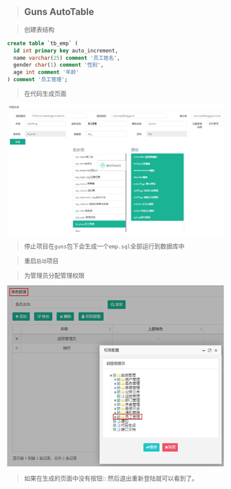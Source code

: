 > ## Guns AutoTable

> 创建表结构

```sql
create table `tb_emp` (
  id int primary key auto_increment,
  name varchar(25) comment '员工姓名',
  gender char(1) comment '性别',
  age int comment '年龄'
) comment '员工管理';
```

> 在代码生成页面

![](img/AutoCode.png)

> 停止项目在`guns`包下会生成一个`emp.sql`全部运行到数据库中

> 重启`启动`项目

> 为管理员分配管理权限

![](img/Manager.png)

> 如果在生成的页面中没有按钮:: 然后退出重新登陆就可以看到了。